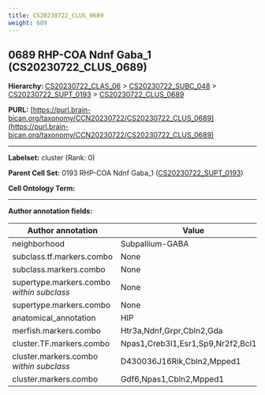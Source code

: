 ```yaml
---
title: CS20230722_CLUS_0689
weight: 689
---
```

## 0689 RHP-COA Ndnf Gaba_1 (CS20230722_CLUS_0689)
<b>Hierarchy: </b>
[CS20230722_CLAS_06](../CS20230722_CLAS_06) >
[CS20230722_SUBC_048](../CS20230722_SUBC_048) >
[CS20230722_SUPT_0193](../CS20230722_SUPT_0193) >
[CS20230722_CLUS_0689](../CS20230722_CLUS_0689)

**PURL:** [https://purl.brain-bican.org/taxonomy/CCN20230722/CS20230722_CLUS_0689](https://purl.brain-bican.org/taxonomy/CCN20230722/CS20230722_CLUS_0689)

---


**Labelset:** cluster (Rank: 0)

**Parent Cell Set:** 0193 RHP-COA Ndnf Gaba_1 ([CS20230722_SUPT_0193](../CS20230722_SUPT_0193))



**Cell Ontology Term:** 

[MARKER GENES.]: #


---

[TRANSFERRED ANNOTATIONS.]: #


[AUTHOR ANNOTATION FIELDS.]: #


**Author annotation fields:**

| Author annotation | Value |
|-------------------|-------|
|neighborhood|Subpallium-GABA|
|subclass.tf.markers.combo|None|
|subclass.markers.combo|None|
|supertype.markers.combo _within subclass_|None|
|supertype.markers.combo|None|
|anatomical_annotation|HIP|
|merfish.markers.combo|Htr3a,Ndnf,Grpr,Cbln2,Gda|
|cluster.TF.markers.combo|Npas1,Creb3l1,Esr1,Sp9,Nr2f2,Bcl11a|
|cluster.markers.combo _within subclass_|D430036J16Rik,Cbln2,Mpped1|
|cluster.markers.combo|Gdf6,Npas1,Cbln2,Mpped1|
